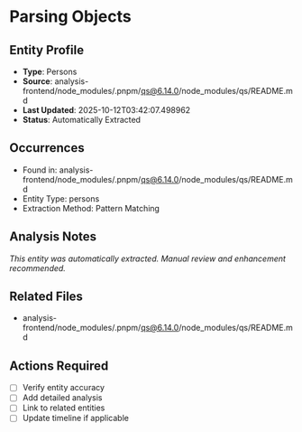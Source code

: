 # Parsing Objects

## Entity Profile
- **Type**: Persons
- **Source**: analysis-frontend/node_modules/.pnpm/qs@6.14.0/node_modules/qs/README.md
- **Last Updated**: 2025-10-12T03:42:07.498962
- **Status**: Automatically Extracted

## Occurrences
- Found in: analysis-frontend/node_modules/.pnpm/qs@6.14.0/node_modules/qs/README.md
- Entity Type: persons
- Extraction Method: Pattern Matching

## Analysis Notes
*This entity was automatically extracted. Manual review and enhancement recommended.*

## Related Files
- analysis-frontend/node_modules/.pnpm/qs@6.14.0/node_modules/qs/README.md

## Actions Required
- [ ] Verify entity accuracy
- [ ] Add detailed analysis
- [ ] Link to related entities
- [ ] Update timeline if applicable
